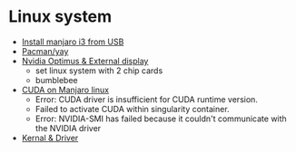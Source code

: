 # Linux system

- [Install manjaro i3 from USB](https://github.com/BumbleBee0819/Development-blogs-on-manjaro-i-3/issues/5)
- [Pacman/yay](https://github.com/BumbleBee0819/blogs/issues/2)
- [Nvidia Optimus & External display](https://github.com/BumbleBee0819/blogs/issues/3)
    - set linux system with 2 chip cards
    - bumblebee
- [CUDA on Manjaro linux](https://github.com/BumbleBee0819/blogs/issues/1)
    - Error: CUDA driver is insufficient for CUDA runtime version.
    - Failed to activate CUDA within singularity container.
    - Error: NVIDIA-SMI has failed because it couldn't communicate with the NVIDIA driver
- [Kernal & Driver](https://github.com/BumbleBee0819/blogs/issues/4)
